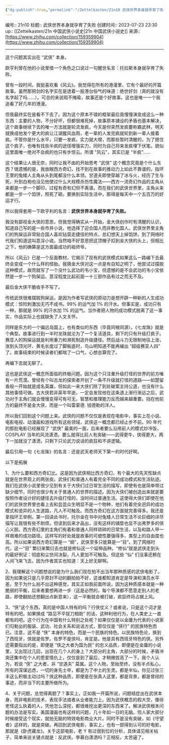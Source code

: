 ```yaml
---
{"dg-publish":true,"permalink":"/Zettelkasten/21n10 武侠世界本身就孕育了失败/","dgPassFrontmatter":true}
---
```


编号:: 21n10
标题:: 武侠世界本身就孕育了失败
创建时间:: 2023-07-23 23:30
up:: [[Zettelkasten/21n 中国武侠小说史\|21n 中国武侠小说史]]
来源:: [https://www.zhihu.com/collection/159359904](https://www.zhihu.com/collection/159359904)

---
这个问题其实出在 “武侠” 本身。

欧亨利曾在他的小说里借一个角色之口说过一句醒世名言：托拉斯本身就孕育了失败。

曾有一段时间，我挺喜欢看《风云》。我觉得在所有的港漫里，它有个最好的开篇故事。虽然那把剑的名字实在是透着一股港台俗气的味道：绝世好剑（真的就没有名字起了吗……）。可总的来说瑕不掩瑜，故事还是个好故事。这也是唯一一个我追看了好几年的港漫。

但我最终实在是看不下去了。因为这个原本不错的框架最后竟慢慢演变成这么一种东西：主要的人物，不分好坏，但都很难死掉，故事原本铺设的矛盾也基本解决，这个故事继续下去的唯一方法就是轮流发疯，今天是你突然发疯要称霸武林，明天就换成他发个更大的疯让江湖腥风血雨，老一辈的人发完疯就轮到新一辈人接着疯。不管你是什么水平，只要一发疯，实力就大增，而那些暂时清醒的，为了摁住这个疯子，也唯有找些半疯的途径增强实力，同时为自己将来发疯埋下伏笔。貌似这里面唯一绝对不会疯的也只有步惊云。所谓 "风云"，其实已是 “半疯”……

这个结果让人很无奈，同时让我不由的开始思考 “武侠” 这个概念究竟是个什么东西？很遗憾的是，我放眼西方奇幻，找不到在故事的推动力上如此不靠谱的。指环王里的兔矮人主角从头到尾都没什么本领。甘道夫即使穿越了冰与火，经历了生与死，升到白袍也没见他使过什么大规模杀伤性魔法——西方一流奇幻作品的主角从来都是一步一个脚印，过程有奇有幻但不离谱。而在我们的武侠世界里，主角从来都是一步一个馅饼，照死了砸。要换到实际生活中，那得是每天中一个五百万的好运才行。

所以我得套用一下欧亨利的名言：**武侠世界本身就孕育了失败。**

我没有鄙视金大侠的意思，但我觉得确实从一开始，金大侠创作时有清醒的认识，知道自己写的是一些市井小说，他选择了迎合国人而非教化国人。武侠世界里主角们的狗屎运非常贴合国人喜欢钻营走捷径的特点，总幻想天上掉馅饼。到了网络时代我们知道这叫意淫小说。当然咱不好意思把这顶帽子扣到金大侠的头上，但相比之下，他的确算是这方面最成功的祖师爷。

所以《风云》已是一个反面教材，它揭示了现有的武侠模式如果这么一路编下去最终会变成一个什么样的怪胎。我猜金大侠对这一点是有自知之明了，他尝试过摆脱这种模式，故而就写了一个没什么武功的韦小宝，但遗憾的是不会武功的韦小宝依然是一步一个狗屎运，意淫程度比起前面一十三部作品有过之而无不及。

最后金大侠干脆收手不写了。

传统武侠很难摆脱狗屎运，是因为作者写武侠的原动力是想开辟一种新的人生成功模式：惊险刺激加无巧不成书。99% 的运气加 1% 的汗水。但事实是，成功只有一种，那就是 99% 的汗水加 1% 的运气。当作者把人物的成功模式脱离了这一事实，作品实际上也就缺失了人文关怀。

同样是东方的一个偏远岛国上，也有类似的东西（毕竟同根同源）。《七龙珠》就是个典型。故事进行到一半时龙珠就沦为了一个复活道具，剩下的只有升级打疯子。赛亚人的狗屎运就是利用重力和濒死制造升级捷径。然后战斗力无限制地往上涨，涨到头顶光环、黄毛长度过了脚板底时，鸟山明知道不能再编出 “超级赛亚人四” 了。故事结束的时候读者们都喘了一口气，心想总算完了。

再编下去就无聊了。

这也是武侠这一概念所面临的终极问题。因为这个只注重升级打怪的世界的前方唯有一片荒漠。曾经有个叫古龙的探索者开创了一条不升级就打怪的道路——如楚留香般一开始就是成名英雄，但如此一来大侠们除了到处破案主持公道，也没有什么其他事情可做。古大侠若非英年早逝，一定会发现他在这条道上渐行渐远之后，武功对于主角们就会慢慢变得可有可无，智慧和推理能力反而越来越重要。挡在他前方的最终不是金大侠，而是一个叫雷蒙德. 钱德勒的洋人。

所以我们回到这个问题上来。武侠的问题不仅仅是表现在电影中，事实上在小说、电影电视、动漫画和游戏所有这些领域，武侠这一概念都已经止步不前。90 年代的那批电影已经展现了 “武侠” 最美的一面，后来者要么沿用前人的模式炒冷饭，COSPLAY 当年的风流潇洒，要么就得比前人有突破——武得更牛，侠得更大，两下一加就没了潇洒，只剩下只论武力说话的疯狂和不讲逻辑。

最后引用一句《七龙珠》的名言：还是武天老师天下第一的时代好啊。

以下是拓展

1、为什么要和西方奇幻比。这是因为武侠相比西方奇幻，有个最大的先天性缺点就是在世界观上的两张皮。武侠们和普通人有着完全不同的成功模式和生活轨迹。我们在武侠小说里很少见到有关于大侠们过日常生活的描写，即使有也是简单带过缺少细节，同时也很少有关于普通人的世界的描述。因为大侠们被创造出来就是要按照作者设计好的捷径去升级打怪的，没时间过普通生活。这使得大侠们即使在他们的武侠世界里也看上去和芸芸众生明显不是一个物种，他们有着完全迥异的成功模式和诡异的人生道路，凡人不可触及。而西方奇幻在这方面就完善得多。我还是拿指环王举例，第一回读此书时，托尔金在书中对兔矮人日常生活不论巨细的详尽描写让我很有些不耐烦，但读到后来才品出，没有这样的铺垫也显不出弗罗多的侠心义胆。西方奇幻里的主角们有着和普通人同样琐碎的日常生活，以及和路人甲一样艰难的成功路径。这样写的好处就是故事的可塑性要强得多，类型上的自由度也高。所以如果说西方奇幻算是一 “纲”，武侠至多只能算是一“目”。到了网络时代，这一“目” 繁衍来繁衍去也就是修仙这一个延伸品种。“修仙”就是武侠走到头的最好例证：彻底和尘世间决裂，凡人更加不可触及。但这些 “仙” 们没事还赖在人间飞来飞去，因为作者其实也知道：天上好无聊啊。

2、我理解这个问题想说的是为什么我们现在拍不出当年那种质感的武侠电影了。因为如果说只是几乎原封不动的翻拍拍不好，这谁都知道肯定是导演和演员水平差。至于为什么拍不出这种感觉，其实正如我前面所说，因为这种质感本就是一种脆弱的平衡，后来者要想再进一步（这是必然的，每个导演都不愿意走别人的老路，即使翻拍还想翻出点新意来），这一平衡就会被打破，疯狂终将占据上风。

3、“侠”这个东西，真的是中国人特有的吗？行侠仗义？或者说，只是这个词才是特有的吧。如果换成 “路见不平拔刀相助” 的话，这种利他行为，在人类史上一直都有的吧。这个行为在中国有什么特别之处呢？如果仅仅是以金庸为代表的小说家们勾勒出的服装、武功、社会关系和说话方式，那仅仅是 “侠行” 的民族特色而已。注意，这不是 “侠” 本身的特色，而是一个民族的特色。以民族特色论，换到了西班牙，侠就是佐罗。佐罗不是侠吗，肯定是。他是具有西班牙特色的侠。另外还需要指出的是，即便是 “侠之大者为国为民” 的忠义品质，即便是在金庸的小说里，又出现过几回，出现在几个人的身上？大部分的主角，大部分的时候，矛盾冲突还集中在个人的恩爱情仇上，仅仅是到了最后，才稍微拔高了一下。我个人认为，若说 “侠” 之大者，非 “甘道夫” 莫属。这个人物，至始至终，没有半点私心，所有的深谋远虑，一切的身先士卒，都是为了中土的生灵。都是半仙，你见过张三丰这么积极主动过吗？侠这种品质，即便是在张真人这里，都是背景，都是曾经的事迹，而非当下的主要所做所为。

4、关于问题，总觉得离题了？事实上，正如我一开篇所说，问题结症出在武侠本身，而非电影的技术、表现手法或者从业者能力上。因为武侠概念的假大空，像徐老怪这么执着的人，凭他怎么深挖，都很难挖出更深的东西来了。解决武侠根本问题的办法是写实。美国漫画也有这样的问题，几十年如一日的无脑。但人家大部分时候接受这个现实，就拍无脑的特效电影商业大片。同时不是没有突破，如《守望者》这样的，就是突破。再回到武侠电影，事实上，也有一部得到认可的好电影，那就是《卧虎藏龙》。关于这部电影，老 Y 有过很到位的分析，具体请见相关帖子，简单来说关键点就是：反武侠。李慕白潇洒吗？正相反，太苦逼了。

